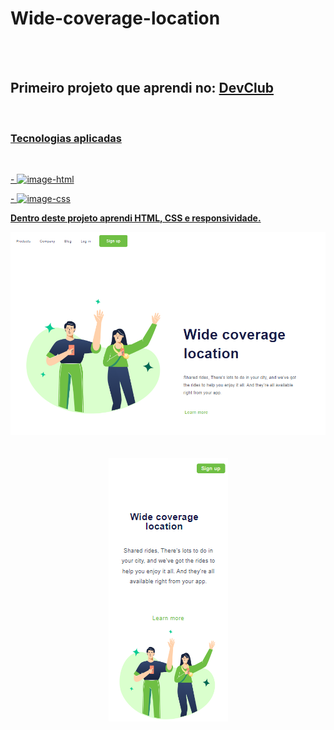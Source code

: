 <h1> Wide-coverage-location </h1>
<br>
<br>
<h2> Primeiro projeto que aprendi no: <a href="https://rodolfomori.com.br/devclub"> DevClub </h2> 
<br>
 
 <h3> Tecnologias aplicadas </h3>
 <br>
  <P> - <img src="https://img.shields.io/badge/HTML5-E34F26?style=for-the-badge&logo=html5&logoColor=white " alt="image-html" /> </p>
  <P> - <img src="https://img.shields.io/badge/CSS3-1572B6?style=for-the-badge&logo=css3&logoColor=white " alt="image-css" />
  
 <p> <b> Dentro deste projeto aprendi HTML, CSS e responsividade. </b> </p> 

   <section align="center">
   <img src="https://raw.githubusercontent.com/michaelcharlesdm/Wide-coverage-location/068d2a479b48b505d3db7e445c5d630295fa10c4/img/desktop%202.png" width="800px"/>
   </section>
   <br>
   <br>
   <div align="center" >
    <img src="https://raw.githubusercontent.com/michaelcharlesdm/Wide-coverage-location/068d2a479b48b505d3db7e445c5d630295fa10c4/img/mobile%202.png"/> 
   </div>
  
